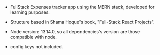 - FullStack Expenses tracker app using the MERN stack, developed for learning purposes. 

- Structure based in Shama Hoque's book, "Full-Stack React Projects".

- Node version: 13.14.0, so all dependencies's version are those compatible with node.

- config keys not included.
